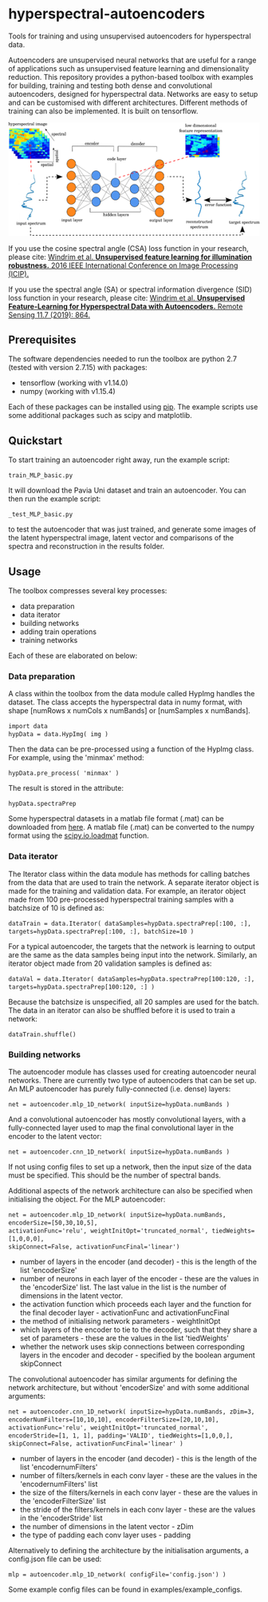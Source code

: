 # hyperspectral-autoencoders
Tools for training and using unsupervised autoencoders for hyperspectral data. 

Autoencoders are unsupervised neural networks that are useful for a range of applications such as unsupervised feature learning and dimensionality reduction. This repository provides a python-based toolbox with examples for building, training and testing both dense and convolutional autoencoders, designed for hyperspectral data. Networks are easy to setup and can be customised with different architectures. Different methods of training can also be implemented. It is built on tensorflow. 

![Alt text](images/diagram.png?raw=true "Hyperspectral Autoencoder")

If you use the cosine spectral angle (CSA) loss function in your research, please cite: 
[Windrim et al. **Unsupervised feature learning for illumination robustness.** 2016 IEEE International Conference on Image Processing (ICIP).](https://ieeexplore.ieee.org/abstract/document/7533202)

If you use the spectral angle (SA) or spectral information divergence (SID) loss function in your research, please cite:
[Windrim et al. **Unsupervised Feature-Learning for Hyperspectral Data with Autoencoders.** Remote Sensing 11.7 (2019): 864.](https://www.mdpi.com/2072-4292/11/7/864)


## Prerequisites

The software dependencies needed to run the toolbox are python 2.7 (tested with version 2.7.15) with packages:
* tensorflow (working with v1.14.0)
* numpy (working with v1.15.4)

Each of these packages can be installed using [pip](https://pypi.org/project/pip/). The example scripts use some additional packages such as scipy and matplotlib. 

## Quickstart
To start training an autoencoder right away, run the example script:
```
train_MLP_basic.py
```
It will download the Pavia Uni dataset and train an autoencoder. You can then run the example script:
```
_test_MLP_basic.py 
```
to test the autoencoder that was just trained, and generate some images of the latent hyperspectral image, latent vector and comparisons of the spectra and reconstruction in the results folder.

## Usage

The toolbox compresses several key processes:
- data preparation
- data iterator
- building networks
- adding train operations
- training networks

Each of these are elaborated on below:

### Data preparation

A class within the toolbox from the data module called HypImg handles the dataset. The class accepts the hyperspectral data  in numy format, with shape [numRows x numCols x numBands] or [numSamples x numBands]. 

```
import data
hypData = data.HypImg( img )
```
Then the data can be pre-processed using a function of the HypImg class. For example, using the 'minmax' method:
```
hypData.pre_process( 'minmax' )
```
The result is stored in the attribute:
```
hypData.spectraPrep
```

Some hyperspectral datasets in a matlab file format (.mat) can be downloaded from [here](http://www.ehu.eus/ccwintco/index.php/Hyperspectral_Remote_Sensing_Scenes). A matlab file (.mat) can be converted to the numpy format using the [scipy.io.loadmat](https://docs.scipy.org/doc/scipy/reference/generated/scipy.io.loadmat.html) function.

### Data iterator

The Iterator class within the data module has methods for calling batches from the data that are used to train the network. A separate iterator object is made for the training and validation data. For example, an iterator object made from 100 pre-processed hyperspectral training samples with a batchsize of 10 is defined as:
```
dataTrain = data.Iterator( dataSamples=hypData.spectraPrep[:100, :],
targets=hypData.spectraPrep[:100, :], batchSize=10 )
```
For a typical autoencoder, the targets that the network is learning to output are the same as the data samples being input into the network. Similarly, an iterator object made from 20 validation samples is defined as:
```
dataVal = data.Iterator( dataSamples=hypData.spectraPrep[100:120, :],
targets=hypData.spectraPrep[100:120, :] )
```
Because the batchsize is unspecified, all 20 samples are used for the batch. The data in an iterator can also be shuffled before it is used to train a network:
```
dataTrain.shuffle()
```

### Building networks

The autoencoder module has classes used for creating autoencoder neural networks. There are currently two type of autoencoders that can be set up. An MLP autoencoder has purely fully-connected  (i.e. dense) layers:
```
net = autoencoder.mlp_1D_network( inputSize=hypData.numBands )
```
And a convolutional autoencoder has mostly convolutional layers, with a fully-connected layer used to map the final convolutional layer in the encoder to the latent vector:
```
net = autoencoder.cnn_1D_network( inputSize=hypData.numBands )
```
If not using config files to set up a network, then the input size of the data must be specified. This should be the number of spectral bands. 

Additional aspects of the network architecture can also be specified when initialising the object. For the MLP autoencoder:
```
net = autoencoder.mlp_1D_network( inputSize=hypData.numBands, encoderSize=[50,30,10,5],
activationFunc='relu', weightInitOpt='truncated_normal', tiedWeights=[1,0,0,0],
skipConnect=False, activationFuncFinal='linear')
```
- number of layers in the encoder (and decoder) - this is the length of the list 'encoderSize'
- number of neurons in each layer of the encoder - these are the values in the 'encoderSize' list. The last value in the list is the number of dimensions in the latent vector.
- the activation function which proceeds each layer and the function for the final decoder layer - activationFunc and activationFuncFinal
- the method of initialising network parameters - weightInitOpt
- which layers of the encoder to tie  to the decoder, such that they share a set of parameters - these are the values in the list 'tiedWeights'
- whether the network uses skip connections between corresponding layers in the encoder and decoder - specified by the boolean argument skipConnect


The convolutional autoencoder has similar arguments for defining the network architecture, but without 'encoderSize' and with some additional arguments:
```
net = autoencoder.cnn_1D_network( inputSize=hypData.numBands, zDim=3,
encoderNumFilters=[10,10,10], encoderFilterSize=[20,10,10], 
activationFunc='relu', weightInitOpt='truncated_normal', 
encoderStride=[1, 1, 1], padding='VALID', tiedWeights=[1,0,0,], 
skipConnect=False, activationFuncFinal='linear' )
```
- number of layers in the encoder (and decoder) - this is the length of the list 'encodernumFilters'
- number of filters/kernels in each conv layer - these are the values in the 'encodernumFilters' list
- the size of the filters/kernels in each conv layer - these are the values in the 'encoderFilterSize' list
- the stride of the filters/kernels in each conv layer - these are the values in the 'encoderStride' list
- the number of dimensions in the latent vector - zDim
- the type of padding each conv layer uses - padding


Alternatively to defining the architecture by the initialisation arguments, a config.json file can be used:
```
mlp = autoencoder.mlp_1D_network( configFile='config.json') )
```
Some example config files can be found in examples/example_configs.













